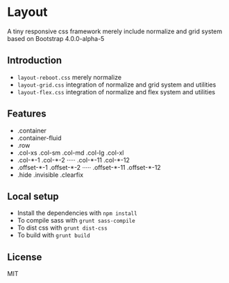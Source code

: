 # Layout

A tiny responsive css framework merely include normalize and grid system based on Bootstrap 4.0.0-alpha-5

## Introduction

- `layout-reboot.css` merely normalize
- `layout-grid.css` integration of normalize and grid system and utilities
- `layout-flex.css` integration of normalize and flex system and utilities

## Features

- .container
- .container-fluid
- .row
- .col-xs     .col-sm      .col-md  .col-lg      .col-xl
- .col-\*-1    .col-\*-2     ·····    .col-\*-11    .col-\*-12
- .offset-\*-1 .offset-\*-2  ·····    .offset-\*-11 .offset-\*-12
- .hide .invisible .clearfix

## Local setup

- Install the dependencies with `npm install`
- To compile sass with `grunt sass-compile`
- To dist css with `grunt dist-css`
- To build with `grunt build`

## License

MIT
